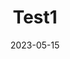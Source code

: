 ---
title: "Test1"
date: "2023-05-15"

description: "This is a test blog to test the collection management in astro."
tags: ["Test"]
image: "test.jpg"
---